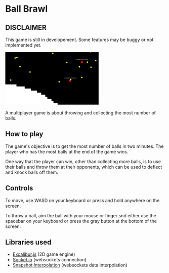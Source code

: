 # Ball Brawl

## DISCLAIMER

This game is still in developement. Some features may be buggy or not implemented yet.

![game preview](/.github/README/preview.png)

A multiplayer game is about throwing and collecting the most number of balls.

## How to play

The game's objective is to get the most number of balls in two minutes. The player who has the most balls at the end of the game wins.

One way that the player can win, other than collecting more balls, is to use their balls and throw them at their opponents, which can be used to deflect and knock balls off them.

## Controls

To move, use WASD on your keyboard or press and hold anywhere on the screen.

To throw a ball, aim the ball with your mouse or finger snd either use the spacebar on your keyboard or press the gray button at the bottom of the screen.

## Libraries used

* [Excalibur.js](https://excaliburjs.com/) (2D game engine)
* [Socket.io](https://socket.io/) (websockets connection)
* [Snapshot Interpolation](https://github.com/geckosio/snapshot-interpolation) (websockets data interpolation)
